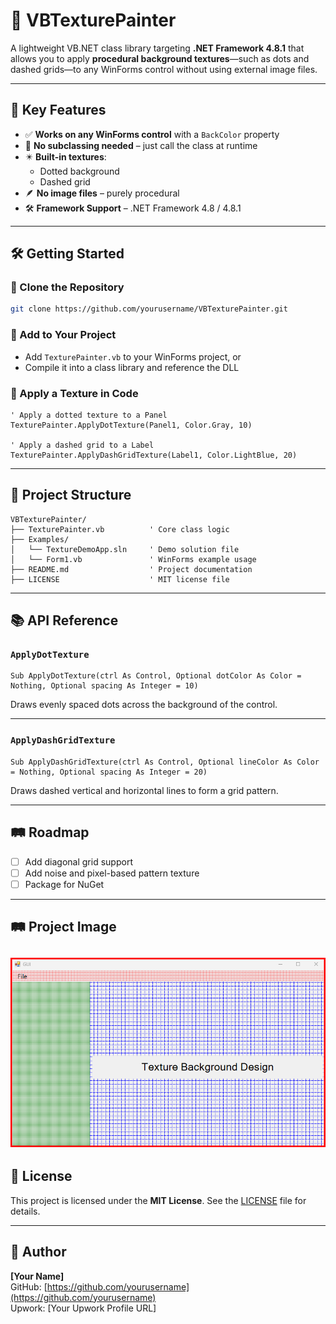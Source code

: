 # 🎨 VBTexturePainter

A lightweight VB.NET class library targeting **.NET Framework 4.8.1** that allows you to apply **procedural background textures**—such as dots and dashed grids—to any WinForms control without using external image files.

---

## 🚀 Key Features

- ✅ **Works on any WinForms control** with a `BackColor` property
- 🧩 **No subclassing needed** – just call the class at runtime
- ✴️ **Built-in textures**:
  - Dotted background
  - Dashed grid
- 🪶 **No image files** – purely procedural
- 🛠️ **Framework Support** – .NET Framework 4.8 / 4.8.1

---

## 🛠️ Getting Started

### 🔗 Clone the Repository

```bash
git clone https://github.com/yourusername/VBTexturePainter.git
```

### 🔧 Add to Your Project

- Add `TexturePainter.vb` to your WinForms project, or  
- Compile it into a class library and reference the DLL

### 🎯 Apply a Texture in Code

```vbnet
' Apply a dotted texture to a Panel
TexturePainter.ApplyDotTexture(Panel1, Color.Gray, 10)

' Apply a dashed grid to a Label
TexturePainter.ApplyDashGridTexture(Label1, Color.LightBlue, 20)
```

---

## 📁 Project Structure

```
VBTexturePainter/
├── TexturePainter.vb          ' Core class logic
├── Examples/
│   └── TextureDemoApp.sln     ' Demo solution file
│   └── Form1.vb               ' WinForms example usage
├── README.md                  ' Project documentation
├── LICENSE                    ' MIT license file
```

---

## 📚 API Reference

### `ApplyDotTexture`

```vbnet
Sub ApplyDotTexture(ctrl As Control, Optional dotColor As Color = Nothing, Optional spacing As Integer = 10)
```

Draws evenly spaced dots across the background of the control.

---

### `ApplyDashGridTexture`

```vbnet
Sub ApplyDashGridTexture(ctrl As Control, Optional lineColor As Color = Nothing, Optional spacing As Integer = 20)
```

Draws dashed vertical and horizontal lines to form a grid pattern.

---

## 🛤 Roadmap

- [ ] Add diagonal grid support
- [ ] Add noise and pixel-based pattern texture
- [ ] Package for NuGet

---

##  🛤 Project Image

![Project Image](winform-texture-background.png)
---
## 📄 License

This project is licensed under the **MIT License**. See the [LICENSE](LICENSE) file for details.

---

## 👤 Author

**[Your Name]**  
GitHub: [https://github.com/yourusername](https://github.com/yourusername)  
Upwork: [Your Upwork Profile URL]